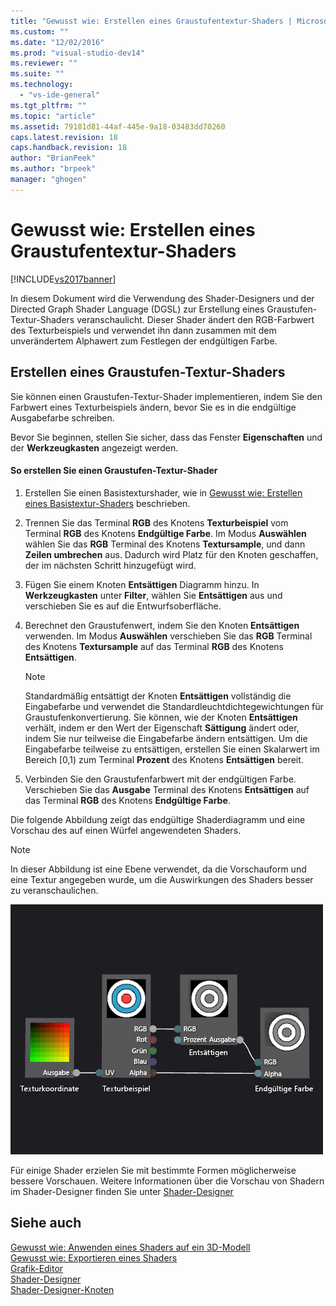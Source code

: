 ```yaml
---
title: "Gewusst wie: Erstellen eines Graustufentextur-Shaders | Microsoft Docs"
ms.custom: ""
ms.date: "12/02/2016"
ms.prod: "visual-studio-dev14"
ms.reviewer: ""
ms.suite: ""
ms.technology: 
  - "vs-ide-general"
ms.tgt_pltfrm: ""
ms.topic: "article"
ms.assetid: 79181d81-44af-445e-9a18-03483dd70260
caps.latest.revision: 18
caps.handback.revision: 18
author: "BrianPeek"
ms.author: "brpeek"
manager: "ghogen"
---
```

# Gewusst wie: Erstellen eines Graustufentextur-Shaders
[!INCLUDE[vs2017banner](../code-quality/includes/vs2017banner.md)]

In diesem Dokument wird die Verwendung des Shader\-Designers und der Directed Graph Shader Language \(DGSL\) zur Erstellung eines Graustufen\-Textur\-Shaders veranschaulicht.  Dieser Shader ändert den RGB\-Farbwert des Texturbeispiels und verwendet ihn dann zusammen mit dem unverändertem Alphawert zum Festlegen der endgültigen Farbe.  
  
## Erstellen eines Graustufen\-Textur\-Shaders  
 Sie können einen Graustufen\-Textur\-Shader implementieren, indem Sie den Farbwert eines Texturbeispiels ändern, bevor Sie es in die endgültige Ausgabefarbe schreiben.  
  
 Bevor Sie beginnen, stellen Sie sicher, dass das Fenster **Eigenschaften** und der **Werkzeugkasten** angezeigt werden.  
  
#### So erstellen Sie einen Graustufen\-Textur\-Shader  
  
1.  Erstellen Sie einen Basistexturshader, wie in [Gewusst wie: Erstellen eines Basistextur\-Shaders](../designers/how-to-create-a-basic-texture-shader.md) beschrieben.  
  
2.  Trennen Sie das Terminal **RGB** des Knotens **Texturbeispiel** vom Terminal **RGB** des Knotens **Endgültige Farbe**.  Im Modus **Auswählen** wählen Sie das **RGB** Terminal des Knotens **Textursample**, und dann **Zeilen umbrechen** aus.  Dadurch wird Platz für den Knoten geschaffen, der im nächsten Schritt hinzugefügt wird.  
  
3.  Fügen Sie einem Knoten **Entsättigen** Diagramm hinzu.  In **Werkzeugkasten** unter **Filter**, wählen Sie **Entsättigen** aus und verschieben Sie es auf die Entwurfsoberfläche.  
  
4.  Berechnet den Graustufenwert, indem Sie den Knoten **Entsättigen** verwenden.  Im Modus **Auswählen** verschieben Sie das **RGB** Terminal des Knotens **Textursample** auf das Terminal **RGB** des Knotens **Entsättigen**.  
  
    > [!NOTE]
    >  Standardmäßig entsättigt der Knoten **Entsättigen** vollständig die Eingabefarbe und verwendet die Standardleuchtdichtegewichtungen für Graustufenkonvertierung.  Sie können, wie der Knoten **Entsättigen** verhält, indem er den Wert der Eigenschaft **Sättigung** ändert oder, indem Sie nur teilweise die Eingabefarbe ändern entsättigen.  Um die Eingabefarbe teilweise zu entsättigen, erstellen Sie einen Skalarwert im Bereich \[0,1\) zum Terminal **Prozent** des Knotens **Entsättigen** bereit.  
  
5.  Verbinden Sie den Graustufenfarbwert mit der endgültigen Farbe.  Verschieben Sie das **Ausgabe** Terminal des Knotens **Entsättigen** auf das Terminal **RGB** des Knotens **Endgültige Farbe**.  
  
 Die folgende Abbildung zeigt das endgültige Shaderdiagramm und eine Vorschau des auf einen Würfel angewendeten Shaders.  
  
> [!NOTE]
>  In dieser Abbildung ist eine Ebene verwendet, da die Vorschauform und eine Textur angegeben wurde, um die Auswirkungen des Shaders besser zu veranschaulichen.  
  
 ![Shader&#45;Diagramm und eine Vorschau seiner Effekte](../designers/media/digit-grayscale-effect.png "Digit\-Grayscale\-Effect")  
  
 Für einige Shader erzielen Sie mit bestimmte Formen möglicherweise bessere Vorschauen.  Weitere Informationen über die Vorschau von Shadern im Shader\-Designer finden Sie unter [Shader\-Designer](../designers/shader-designer.md)  
  
## Siehe auch  
 [Gewusst wie: Anwenden eines Shaders auf ein 3D\-Modell](../designers/how-to-apply-a-shader-to-a-3-d-model.md)   
 [Gewusst wie: Exportieren eines Shaders](../designers/how-to-export-a-shader.md)   
 [Grafik\-Editor](../designers/image-editor.md)   
 [Shader\-Designer](../designers/shader-designer.md)   
 [Shader\-Designer\-Knoten](../designers/shader-designer-nodes.md)